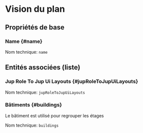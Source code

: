 # Vision du plan
<!--- THIS FILE IS GENERATED PLEASE DO NOT EDIT IT DIRECTLY --->



## Propriétés de base

### Name {#name}



Nom technique: ```name```




## Entités associées (liste)

###  Jup Role To Jup Ui Layouts {#jupRoleToJupUiLayouts}



Nom technique: ```jupRoleToJupUiLayouts```

### Bâtiments {#buildings}

Le bâtiment est utilisé pour regrouper les étages

Nom technique: ```buildings```





